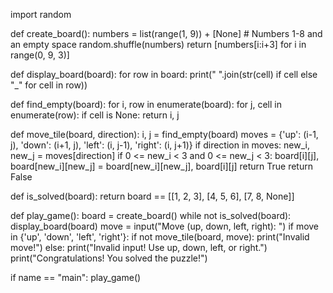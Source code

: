 import random

def create_board(): numbers = list(range(1, 9)) + [None]  # Numbers 1-8 and an empty space random.shuffle(numbers) return [numbers[i:i+3] for i in range(0, 9, 3)]

def display_board(board): for row in board: print(" ".join(str(cell) if cell else "_" for cell in row))

def find_empty(board): for i, row in enumerate(board): for j, cell in enumerate(row): if cell is None: return i, j

def move_tile(board, direction): i, j = find_empty(board) moves = {'up': (i-1, j), 'down': (i+1, j), 'left': (i, j-1), 'right': (i, j+1)} if direction in moves: new_i, new_j = moves[direction] if 0 <= new_i < 3 and 0 <= new_j < 3: board[i][j], board[new_i][new_j] = board[new_i][new_j], board[i][j] return True return False

def is_solved(board): return board == [[1, 2, 3], [4, 5, 6], [7, 8, None]]

def play_game(): board = create_board() while not is_solved(board): display_board(board) move = input("Move (up, down, left, right): ") if move in {'up', 'down', 'left', 'right'}: if not move_tile(board, move): print("Invalid move!") else: print("Invalid input! Use up, down, left, or right.") print("Congratulations! You solved the puzzle!")

if name == "main": play_game()


